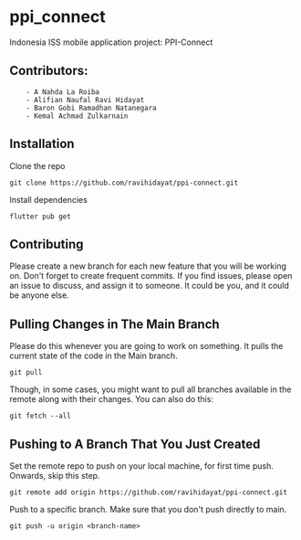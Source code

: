 # ppi_connect

Indonesia ISS mobile application project: PPI-Connect

## Contributors:
```
    - A Nahda La Roiba
    - Alifian Naufal Ravi Hidayat
    - Baron Gobi Ramadhan Natanegara
    - Kemal Achmad Zulkarnain
```

## Installation

Clone the repo

```
git clone https://github.com/ravihidayat/ppi-connect.git
```

Install dependencies

```
flutter pub get
```

## Contributing

Please create a new branch for each new feature that you will be working on. Don't forget to create frequent commits. If you find issues, please open an issue to discuss, and assign it to someone. It could be you, and it could be anyone else.

## Pulling Changes in The Main Branch

Please do this whenever you are going to work on something. It pulls the current state of the code in the Main branch.

```
git pull
```

Though, in some cases, you might want to pull all branches available in the remote along with their changes. You can also do this:

```
git fetch --all
```

## Pushing to A Branch That You Just Created

Set the remote repo to push on your local machine, for first time push. Onwards, skip this step.

```
git remote add origin https://github.com/ravihidayat/ppi-connect.git
```

Push to a specific branch. Make sure that you don't push directly to main.

```
git push -u origin <branch-name>
```